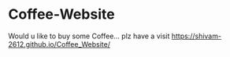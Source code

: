 # Coffee-Website
Would u like to buy some Coffee...
plz have a visit
https://shivam-2612.github.io/Coffee_Website/
